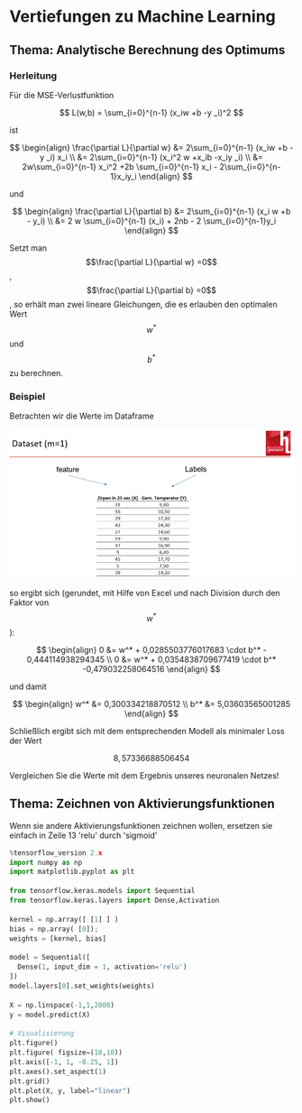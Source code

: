 # Vertiefungen zu Machine Learning

## Thema: Analytische Berechnung des Optimums 

### Herleitung

Für die MSE-Verlustfunktion

$$
L(w,b)  = \sum_{i=0}^{n-1} (x_iw +b -y _i)^2
$$

ist 

$$
\begin{align}
\frac{\partial L}{\partial w} 
&= 2\sum_{i=0}^{n-1} (x_iw +b -y _i)  x_i  \\
&= 2\sum_{i=0}^{n-1} (x_i^2 w +x_ib -x_iy _i)  \\
&= 2w\sum_{i=0}^{n-1} x_i^2 +2b \sum_{i=0}^{n-1} x_i  - 2\sum_{i=0}^{n-1}x_iy_i 
\end{align}
$$

und

$$
\begin{align}
\frac{\partial L}{\partial b} 
&= 2\sum_{i=0}^{n-1} (x_i w +b - y_i)   \\
&= 2 w \sum_{i=0}^{n-1} (x_i) + 2nb - 2 \sum_{i=0}^{n-1}y_i 
\end{align}
$$

Setzt man $$\frac{\partial L}{\partial w} =0$$ , $$\frac{\partial L}{\partial b} =0$$ , so erhält man zwei lineare Gleichungen, die es erlauben den optimalen Wert $$w^*$$ und $$b^*$$ zu berechnen.

### Beispiel

Betrachten wir die Werte im Dataframe 

![](../../.gitbook/assets/image%20%28136%29%20%281%29.png)

so ergibt sich \(gerundet, mit Hilfe von Excel und nach Division durch den Faktor von $$w^*$$\):

$$
\begin{align}
0 &= w^* + 0,0285503776017683 \cdot b^* - 0,444114938294345 \\
0 &= w^* + 0,0354838709677419 \cdot b^* -0,479032258064516 
\end{align}
$$

und damit

$$
\begin{align}
 w^* &= 0,300334218870512 \\
b^* &= 5,03603565001285 
\end{align}
$$

Schließlich ergibt sich mit dem entsprechenden Modell als minimaler Loss der Wert 

$$
8,57336688506454
$$

Vergleichen Sie die Werte mit dem Ergebnis unseres neuronalen Netzes!

## Thema: Zeichnen von Aktivierungsfunktionen

Wenn sie andere Aktivierungsfunktionen zeichnen wollen, ersetzen sie einfach in Zeile 13 'relu' durch 'sigmoid'

```python
%tensorflow_version 2.x
import numpy as np
import matplotlib.pyplot as plt

from tensorflow.keras.models import Sequential
from tensorflow.keras.layers import Dense,Activation

kernel = np.array([ [1] ] )
bias = np.array( [0]); 
weights = [kernel, bias]

model = Sequential([
  Dense(1, input_dim = 1, activation='relu')         
])
model.layers[0].set_weights(weights)

X = np.linspace(-1,1,2000)
y = model.predict(X)

# Visualisierung 
plt.figure()
plt.figure( figsize=(10,10))
plt.axis([-1, 1, -0.25, 1])
plt.axes().set_aspect(1)
plt.grid()
plt.plot(X, y, label="linear")
plt.show()
```



